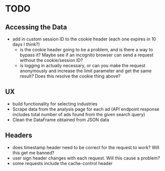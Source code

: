# TODO
## Accessing the Data
- add in custom session ID to the cookie header (each one expires in 10 days I think?)
    - is the cookie header going to be a problem, and is there a way to bypass it? Maybe see if an incognito browser can send a request without the cookie/session ID?
    - is logging in actually necessary, or can you make the request anonymously and increase the limit parameter and get the same result? Does this resolve the cookie thing above?

## UX
- build functionality for selecting industries
- Scrape data from the analysis page for each ad (API endpoint response includes total number of ads found from the given search query)
- Clean the DataFrame obtained from JSON data

## Headers
- does timestamp header need to be correct for the request to work? Will this get me banned?
- user sign header changes with each request. Will this cause a problem?
- some requests include the cache-control header